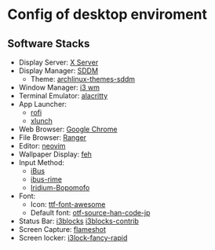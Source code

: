 Config of desktop enviroment
===

## Software Stacks
- Display Server: [X Server](https://wiki.archlinux.org/index.php/Xorg)
- Display Manager: [SDDM](https://wiki.archlinux.org/index.php/SDDM)
    - Theme: [archlinux-themes-sddm](https://aur.archlinux.org/packages/archlinux-themes-sddm)
- Window Manager: [i3 wm](https://i3wm.org/)
- Terminal Emulator: [alacritty](https://github.com/alacritty/alacritty)
- App Launcher:
    - [rofi](https://github.com/davatorium/rofi)
    - [xlunch](http://xlunch.org/)
- Web Browser: [Google Chrome](https://wiki.archlinux.org/index.php/Xorg)
- File Browser: [Ranger](https://github.com/ranger/ranger)
- Editor: [neovim](https://github.com/neovim/neovim)
- Wallpaper Display: [feh](https://wiki.archlinux.org/index.php/feh)
- Input Method:
    - [iBus](https://wiki.archlinux.org/index.php/IBus)
    - [ibus-rime](https://wiki.archlinux.org/index.php/Rime)
    - [Iridium-Bopomofo](https://github.hsmw.workers.dev/andy0130tw/iridium-bpmf)
- Font:
    - Icon: [ttf-font-awesome](https://www.archlinux.org/packages/community/any/ttf-font-awesome/)
    - Default font: [otf-source-han-code-jp](https://aur.archlinux.org/packages/otf-source-han-code-jp/)
- Status Bar: [i3blocks](https://vivien.github.io/i3blocks/) [i3blocks-contrib](https://github.com/vivien/i3blocks-contrib)
- Screen Capture: [flameshot](https://wiki.archlinux.org/index.php/Flameshot)
- Screen locker: [i3lock-fancy-rapid](https://github.com/yvbbrjdr/i3lock-fancy-rapid)
